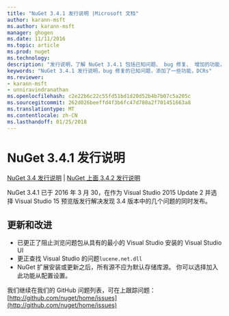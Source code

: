 ```yaml
---
title: "NuGet 3.4.1 发行说明 |Microsoft 文档"
author: karann-msft
ms.author: karann-msft
manager: ghogen
ms.date: 11/11/2016
ms.topic: article
ms.prod: nuget
ms.technology: 
description: "发行说明，了解 NuGet 3.4.1 包括已知问题、 bug 修复、 增加的功能，以及 DCRs。"
keywords: "NuGet 3.4.1 发行说明，bug 修复的已知问题，添加了一些功能，DCRs"
ms.reviewer:
- karann-msft
- unniravindranathan
ms.openlocfilehash: c2e22b6c22c55fd51bd1d20d52b4b7b07c5a205c
ms.sourcegitcommit: 262d026beeffd4f3b6fc47d780a2f701451663a8
ms.translationtype: MT
ms.contentlocale: zh-CN
ms.lasthandoff: 01/25/2018
---
```

# <a name="nuget-341-release-notes"></a>NuGet 3.4.1 发行说明

[NuGet 3.4 发行说明](../release-notes/nuget-3.4.md) | [NuGet 上面 3.4.2 发行说明](../release-notes/nuget-3.4.2.md)

NuGet 3.4.1 已于 2016 年 3 月 30，在作为 Visual Studio 2015 Update 2 并选择 Visual Studio 15 预览版发行解决发现 3.4 版本中的几个问题的同时发布。

## <a name="updates-and-improvements"></a>更新和改进

* 已更正了阻止浏览问题包从具有的最小的 Visual Studio 安装的 Visual Studio UI
* 更正查找 Visual Studio 的问题`lucene.net.dll`
* NuGet 扩展安装或更新之后，所有源不应为默认存储库源。  你可以选择加入此功能从配置设置。

我们继续在我们的 GitHub 问题列表，可在上跟踪问题： [http://github.com/nuget/home/issues](http://github.com/nuget/home/issues)